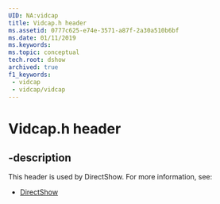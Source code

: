 ```yaml
---
UID: NA:vidcap
title: Vidcap.h header
ms.assetid: 0777c625-e74e-3571-a87f-2a30a510b6bf
ms.date: 01/11/2019
ms.keywords: 
ms.topic: conceptual
tech.root: dshow
archived: true
f1_keywords:
 - vidcap
 - vidcap/vidcap
---
```


# Vidcap.h header


## -description

This header is used by DirectShow. For more information, see:

- [DirectShow](../_dshow/index.md)

